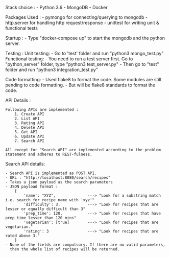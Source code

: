 Stack choice : 
	- Python 3.6
	- MongoDB
	- Docker

Packages Used : 
	- pymongo for connecting/querying to mongodb
	- http.server for handling http request/response
	- unittest for writing unit & functional tests

Startup : 
	- Type "docker-compose up" to start the mongodb and the python server.

Testing :
	Unit testing:
		- Go to 'test' folder and run "python3 mongo_test.py"
	Functional testing: 
		- You need to run a test server first. Go to "python_server" folder, type "python3 test_server.py"
		- Then go to "test" folder and run "python3 integration_test.py"

Code formatting:
	- Used flake8 to format the code. Some modules are still pending to code formatting.
	- But will be flake8 standards to format the code.


API Details :

	Following APIs are implemented : 
		1. Create API
		2. List API
		3. Rating API
		4. Delete API
		5. Get API
		6. Update API
		7. Search API

	All except for "Search API" are implemented according to the problem statement and adheres to REST-fulness.


Search API details:

	- Search API is implemented as POST API. 
	- URL : "http://localhost:8080/search/recipes"
	- Takes a json payload as the search parameters
	- JSON payload format : 
		{
			'name': "XYZ",    			---> "Look for a substring match i.e. search for recipe name with 'xyz'"
			'difficulty': 3,  			---> "Look for recipes that are lesser or equally difficult than 3"
			'prep_time': 120, 			---> "Look for recipes that have prep_time lesser than 120 mins"
			'vegetarian': [true] 		---> "Look for recipes that are vegetarian."
			'rating': 3					---> "Look for recipes that are rated above 3."
		}
	- None of the fields are compulsory. If there are no valid parameters, 
	  then the whole list of recipes will be returned.
	